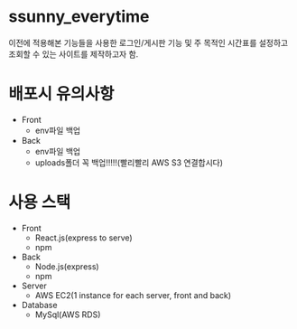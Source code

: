 # ssunny_everytime
이전에 적용해본 기능들을 사용한 로그인/게시판 기능 및 주 목적인 시간표를 설정하고 조회할 수 있는 사이트를 제작하고자 함.
##
# 배포시 유의사항
- Front
  - env파일 백업
- Back
  - env파일 백업
  - uploads폴더 꼭 백업!!!!!(빨리빨리 AWS S3 연결합시다)
 
##
# 사용 스택
- Front
  - React.js(express to serve)
  - npm
- Back
  - Node.js(express)
  - npm
- Server
  - AWS EC2(1 instance for each server, front and back)
- Database
  - MySql(AWS RDS)
